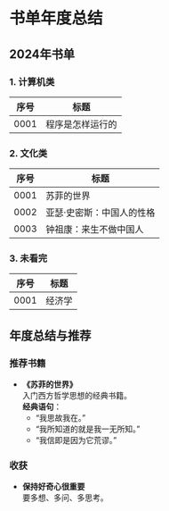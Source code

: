 # 书单年度总结

## 2024年书单

### 1. 计算机类
| 序号 | 标题               |
|:----:|-------------------|
| 0001 | 程序是怎样运行的  |

### 2. 文化类
| 序号 | 标题                       |
|:----:|---------------------------|
| 0001 | 苏菲的世界                  |
| 0002 | 亚瑟·史密斯：中国人的性格   |
| 0003 | 钟祖康：来生不做中国人       |

### 3. 未看完
| 序号 | 标题         |
|:----:|-------------|
| 0001 | 经济学       |


## 年度总结与推荐

### 推荐书籍
- **《苏菲的世界》**  
  入门西方哲学思想的经典书籍。  
  **经典语句**：
  - “我思故我在。”
  - “我所知道的就是我一无所知。”
  - “我信即是因为它荒谬。”

### 收获
- **保持好奇心很重要**  
  要多想、多问、多思考。
